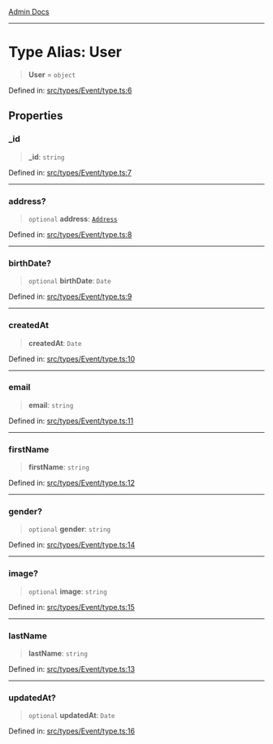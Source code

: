 [Admin Docs](/)

***

# Type Alias: User

> **User** = `object`

Defined in: [src/types/Event/type.ts:6](https://github.com/PalisadoesFoundation/talawa-admin/blob/main/src/types/Event/type.ts#L6)

## Properties

### \_id

> **\_id**: `string`

Defined in: [src/types/Event/type.ts:7](https://github.com/PalisadoesFoundation/talawa-admin/blob/main/src/types/Event/type.ts#L7)

***

### address?

> `optional` **address**: [`Address`](../../../User/type/type-aliases/Address.md)

Defined in: [src/types/Event/type.ts:8](https://github.com/PalisadoesFoundation/talawa-admin/blob/main/src/types/Event/type.ts#L8)

***

### birthDate?

> `optional` **birthDate**: `Date`

Defined in: [src/types/Event/type.ts:9](https://github.com/PalisadoesFoundation/talawa-admin/blob/main/src/types/Event/type.ts#L9)

***

### createdAt

> **createdAt**: `Date`

Defined in: [src/types/Event/type.ts:10](https://github.com/PalisadoesFoundation/talawa-admin/blob/main/src/types/Event/type.ts#L10)

***

### email

> **email**: `string`

Defined in: [src/types/Event/type.ts:11](https://github.com/PalisadoesFoundation/talawa-admin/blob/main/src/types/Event/type.ts#L11)

***

### firstName

> **firstName**: `string`

Defined in: [src/types/Event/type.ts:12](https://github.com/PalisadoesFoundation/talawa-admin/blob/main/src/types/Event/type.ts#L12)

***

### gender?

> `optional` **gender**: `string`

Defined in: [src/types/Event/type.ts:14](https://github.com/PalisadoesFoundation/talawa-admin/blob/main/src/types/Event/type.ts#L14)

***

### image?

> `optional` **image**: `string`

Defined in: [src/types/Event/type.ts:15](https://github.com/PalisadoesFoundation/talawa-admin/blob/main/src/types/Event/type.ts#L15)

***

### lastName

> **lastName**: `string`

Defined in: [src/types/Event/type.ts:13](https://github.com/PalisadoesFoundation/talawa-admin/blob/main/src/types/Event/type.ts#L13)

***

### updatedAt?

> `optional` **updatedAt**: `Date`

Defined in: [src/types/Event/type.ts:16](https://github.com/PalisadoesFoundation/talawa-admin/blob/main/src/types/Event/type.ts#L16)
